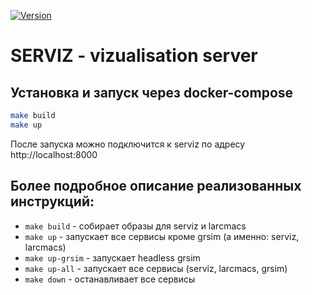 [![Version](https://img.shields.io/badge/version-v0.3.4-informational)](https://github.com/SPBUnited/serviz/actions/workflows/auto-semver.yml)

# SERVIZ - vizualisation server

## Установка и запуск через docker-compose

```bash
make build
make up
```

После запуска можно подключится к serviz по адресу http://localhost:8000

## Более подробное описание реализованных инструкций:

- `make build` - собирает образы для serviz и larcmacs
- `make up` - запускает все сервисы кроме grsim (а именно: serviz, larcmacs)
- `make up-grsim` - запускает headless grsim
- `make up-all` - запускает все сервисы (serviz, larcmacs, grsim)
- `make down` - останавливает все сервисы
